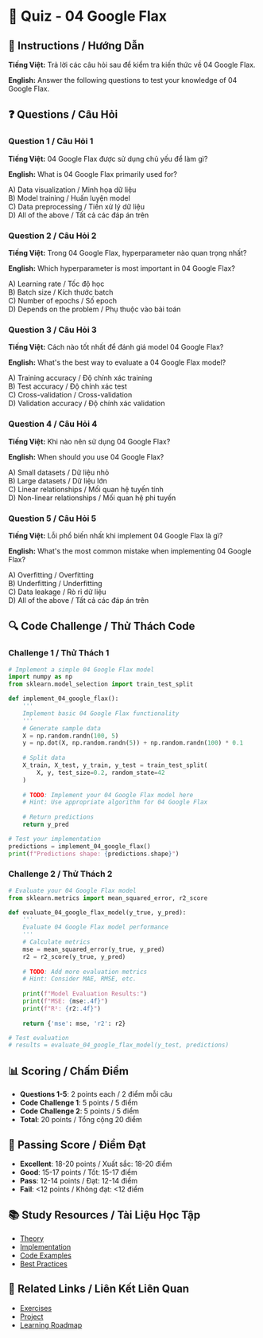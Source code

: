 # 🧠 Quiz - 04 Google Flax

## 📝 Instructions / Hướng Dẫn

**Tiếng Việt:** Trả lời các câu hỏi sau để kiểm tra kiến thức về 04 Google Flax.

**English:** Answer the following questions to test your knowledge of 04 Google Flax.

## ❓ Questions / Câu Hỏi

### Question 1 / Câu Hỏi 1
**Tiếng Việt:** 04 Google Flax được sử dụng chủ yếu để làm gì?

**English:** What is 04 Google Flax primarily used for?

A) Data visualization / Minh họa dữ liệu  
B) Model training / Huấn luyện model  
C) Data preprocessing / Tiền xử lý dữ liệu  
D) All of the above / Tất cả các đáp án trên

### Question 2 / Câu Hỏi 2
**Tiếng Việt:** Trong 04 Google Flax, hyperparameter nào quan trọng nhất?

**English:** Which hyperparameter is most important in 04 Google Flax?

A) Learning rate / Tốc độ học  
B) Batch size / Kích thước batch  
C) Number of epochs / Số epoch  
D) Depends on the problem / Phụ thuộc vào bài toán

### Question 3 / Câu Hỏi 3
**Tiếng Việt:** Cách nào tốt nhất để đánh giá model 04 Google Flax?

**English:** What's the best way to evaluate a 04 Google Flax model?

A) Training accuracy / Độ chính xác training  
B) Test accuracy / Độ chính xác test  
C) Cross-validation / Cross-validation  
D) Validation accuracy / Độ chính xác validation

### Question 4 / Câu Hỏi 4
**Tiếng Việt:** Khi nào nên sử dụng 04 Google Flax?

**English:** When should you use 04 Google Flax?

A) Small datasets / Dữ liệu nhỏ  
B) Large datasets / Dữ liệu lớn  
C) Linear relationships / Mối quan hệ tuyến tính  
D) Non-linear relationships / Mối quan hệ phi tuyến

### Question 5 / Câu Hỏi 5
**Tiếng Việt:** Lỗi phổ biến nhất khi implement 04 Google Flax là gì?

**English:** What's the most common mistake when implementing 04 Google Flax?

A) Overfitting / Overfitting  
B) Underfitting / Underfitting  
C) Data leakage / Rò rỉ dữ liệu  
D) All of the above / Tất cả các đáp án trên

## 🔍 Code Challenge / Thử Thách Code

### Challenge 1 / Thử Thách 1
```python
# Implement a simple 04 Google Flax model
import numpy as np
from sklearn.model_selection import train_test_split

def implement_04_google_flax():
    '''
    Implement basic 04 Google Flax functionality
    '''
    # Generate sample data
    X = np.random.randn(100, 5)
    y = np.dot(X, np.random.randn(5)) + np.random.randn(100) * 0.1
    
    # Split data
    X_train, X_test, y_train, y_test = train_test_split(
        X, y, test_size=0.2, random_state=42
    )
    
    # TODO: Implement your 04 Google Flax model here
    # Hint: Use appropriate algorithm for 04 Google Flax
    
    # Return predictions
    return y_pred

# Test your implementation
predictions = implement_04_google_flax()
print(f"Predictions shape: {predictions.shape}")
```

### Challenge 2 / Thử Thách 2
```python
# Evaluate your 04 Google Flax model
from sklearn.metrics import mean_squared_error, r2_score

def evaluate_04_google_flax_model(y_true, y_pred):
    '''
    Evaluate 04 Google Flax model performance
    '''
    # Calculate metrics
    mse = mean_squared_error(y_true, y_pred)
    r2 = r2_score(y_true, y_pred)
    
    # TODO: Add more evaluation metrics
    # Hint: Consider MAE, RMSE, etc.
    
    print(f"Model Evaluation Results:")
    print(f"MSE: {mse:.4f}")
    print(f"R²: {r2:.4f}")
    
    return {'mse': mse, 'r2': r2}

# Test evaluation
# results = evaluate_04_google_flax_model(y_test, predictions)
```

## 📊 Scoring / Chấm Điểm

- **Questions 1-5**: 2 points each / 2 điểm mỗi câu
- **Code Challenge 1**: 5 points / 5 điểm
- **Code Challenge 2**: 5 points / 5 điểm
- **Total**: 20 points / Tổng cộng 20 điểm

## 🎯 Passing Score / Điểm Đạt

- **Excellent**: 18-20 points / Xuất sắc: 18-20 điểm
- **Good**: 15-17 points / Tốt: 15-17 điểm  
- **Pass**: 12-14 points / Đạt: 12-14 điểm
- **Fail**: <12 points / Không đạt: <12 điểm

## 📚 Study Resources / Tài Liệu Học Tập

- [Theory](./THEORY_04_google_flax.md)
- [Implementation](./IMPLEMENTATION_04_google_flax.md)
- [Code Examples](./CODE_EXAMPLES_04_google_flax.md)
- [Best Practices](./BEST_PRACTICES_04_google_flax.md)

## 🔗 Related Links / Liên Kết Liên Quan

- [Exercises](./EXERCISES_04_google_flax.md)
- [Project](./PROJECT_04_google_flax.md)
- [Learning Roadmap](./LEARNING_ROADMAP_04_google_flax.md)
